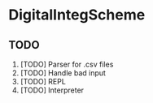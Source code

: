 # DigitalIntegScheme

## TODO

1. [TODO] Parser for .csv files
2. [TODO] Handle bad input
3. [TODO] REPL
4. [TODO] Interpreter
